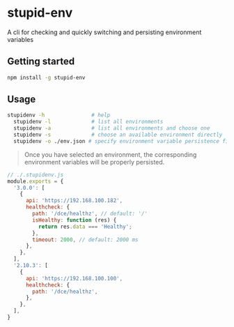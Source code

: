 # stupid-env
A cli for checking and quickly switching and persisting environment variables

## Getting started
``` bash
npm install -g stupid-env
```

## Usage
``` bash
stupidenv -h               # help
  stupidenv -l             # list all environments
  stupidenv -a             # list all environments and choose one
  stupidenv -s             # choose an available environment directly
  stupidenv -o ./env.json # specify environment variable persistence file，default: ./env.json
```
> Once you have selected an environment, the corresponding environment variables will be properly persisted.


``` javascript
// ./.stupidenv.js
module.exports = {
  '3.0.0': [
    {
      api: 'https://192.168.100.182',
      healthcheck: {
        path: '/dce/healthz', // default: '/'
        isHealthy: function (res) {
          return res.data === 'Healthy';
        },
        timeout: 2000, // default: 2000 ms
      },
    },
  ],
  '2.10.3': [
    {
      api: 'https://192.168.100.100',
      healthcheck: {
        path: '/dce/healthz',
      },
    },
  ],
}
```